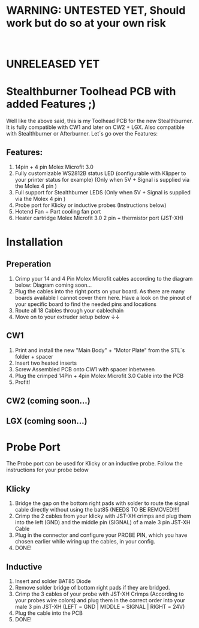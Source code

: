 # WARNING: UNTESTED YET, Should work but do so at your own risk
<br>

# UNRELEASED YET

# Stealthburner Toolhead PCB with added Features ;)

Well like the above said, this is my Toolhead PCB for the new Stealthburner. 
It is fully compatible with CW1 and later on CW2 + LGX.
Also compatible with Stealthburner or Afterburner.
Let´s go over the Features:

## Features: 

1. 14pin + 4 pin Molex Microfit 3.0
2. Fully customizable WS2812B status LED (configurable with Klipper to your printer status for example) (Only when 5V + Signal is supplied via the Molex 4 pin )
3. Full support for Stealthburner LEDS (Only when 5V + Signal is supplied via the Molex 4 pin )
4. Probe port for Klicky or inductive probes (Instructions below)
5. Hotend Fan + Part cooling fan port
6. Heater cartridge Molex Microfit 3.0  2 pin + thermistor port (JST-XH)

# Installation

## Preperation
1. Crimp your 14 and 4 Pin Molex Microfit cables according to the diagram below:
   Diagram coming soon...
2. Plug the cables into the right ports on your board. As there are many boards available I cannot cover them here. Have a look on the pinout of your specific board to find the needed pins and locations
3. Route all 18 Cables through your cablechain
4. Move on to your extruder setup below ↓↓

## CW1
1. Print and install the new "Main Body" + "Motor Plate" from the STL´s folder + spacer
2. Insert two heated inserts
3. Screw Assembled PCB onto CW1 with spacer inbetween
4. Plug the crimped 14Pin + 4pin Molex Microfit 3.0 Cable into the PCB
5. Profit!

## CW2 (coming soon...)

## LGX (coming soon...)

# Probe Port

The Probe port can be used for Klicky or an inductive probe.
Follow the instructions for your probe below

## Klicky
1. Bridge the gap on the bottom right pads with solder to route the signal cable directly without using the bat85 (NEEDS TO BE REMOVED!!!)
2. Crimp the 2 cables from your klicky with JST-XH crimps and plug them into the left (GND) and the middle pin (SIGNAL) of a male 3 pin JST-XH Cable
3. Plug in the connector and configure your PROBE PIN, which you have chosen earlier while wiring up the cables, in your config. 
4. DONE!

## Inductive
1. Insert and solder BAT85 Diode
2. Remove solder bridge of bottom right pads if they are bridged.
3. Crimp the 3 cables of your probe with JST-XH Crimps (According to your probes wire colors) and plug them in the correct order into your male 3 pin JST-XH (LEFT = GND | MIDDLE = SIGNAL | RIGHT = 24V)
4. Plug the cable into the PCB
5. DONE!
